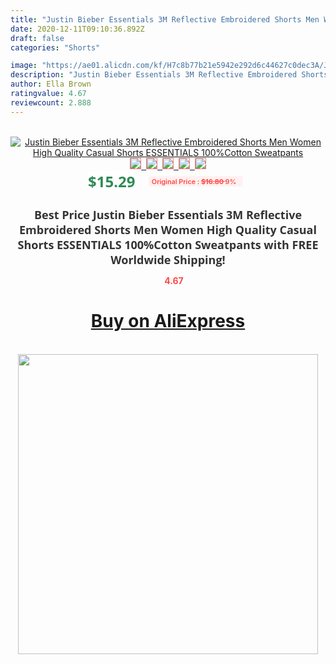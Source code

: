 ```yaml
---
title: "Justin Bieber Essentials 3M Reflective Embroidered Shorts Men Women High Quality Casual Shorts ESSENTIALS 100%Cotton Sweatpants"
date: 2020-12-11T09:10:36.892Z
draft: false
categories: "Shorts"

image: "https://ae01.alicdn.com/kf/H7c8b77b21e5942e292d6c44627c0dec3A/Justin-Bieber-Essentials-3M-Reflective-Embroidered-Shorts-Men-Women-High-Quality-Casual-Shorts-ESSENTIALS-100-Cotton.jpg"
description: "Justin Bieber Essentials 3M Reflective Embroidered Shorts Men Women High Quality Casual Shorts ESSENTIALS 100%Cotton Sweatpants"
author: Ella Brown
ratingvalue: 4.67
reviewcount: 2.888
---
```

<br>
<div style="text-align: center;">
<a href="https://s.click.aliexpress.com/e/_9y2FZx" target="_blank" rel="nofollow noopener noreferrer"><img alt="Justin Bieber Essentials 3M Reflective Embroidered Shorts Men Women High Quality Casual Shorts ESSENTIALS 100%Cotton Sweatpants" class="magnifier-image" src="https://ae01.alicdn.com/kf/H7c8b77b21e5942e292d6c44627c0dec3A/Justin-Bieber-Essentials-3M-Reflective-Embroidered-Shorts-Men-Women-High-Quality-Casual-Shorts-ESSENTIALS-100-Cotton.jpg_640x640.jpg">
<br>
<img style="border:1px solid salmon" src="https://ae01.alicdn.com/kf/H7c8b77b21e5942e292d6c44627c0dec3A/Justin-Bieber-Essentials-3M-Reflective-Embroidered-Shorts-Men-Women-High-Quality-Casual-Shorts-ESSENTIALS-100-Cotton.jpg_120x120.jpg">&nbsp;&nbsp;<img style="border:1px solid salmon" src="https://ae01.alicdn.com/kf/H6777a99d76a84f2680a66df73cebb0656/Justin-Bieber-Essentials-3M-Reflective-Embroidered-Shorts-Men-Women-High-Quality-Casual-Shorts-ESSENTIALS-100-Cotton.jpg_120x120.jpg">&nbsp;&nbsp;<img style="border:1px solid salmon" src="https://ae01.alicdn.com/kf/H8a6c08ab9df84b2aaeaab81bb7a32711R/Justin-Bieber-Essentials-3M-Reflective-Embroidered-Shorts-Men-Women-High-Quality-Casual-Shorts-ESSENTIALS-100-Cotton.jpg_120x120.jpg">&nbsp;&nbsp;<img style="border:1px solid salmon" src="https://ae01.alicdn.com/kf/Hfaa641f83367452d9de02095a1ced062b/Justin-Bieber-Essentials-3M-Reflective-Embroidered-Shorts-Men-Women-High-Quality-Casual-Shorts-ESSENTIALS-100-Cotton.jpg_120x120.jpg">&nbsp;&nbsp;<img style="border:1px solid salmon" src="https://ae01.alicdn.com/kf/H1e019e387d2046fc8a4bf611bf40f680d/Justin-Bieber-Essentials-3M-Reflective-Embroidered-Shorts-Men-Women-High-Quality-Casual-Shorts-ESSENTIALS-100-Cotton.jpg_120x120.jpg"></a></div><br0>
<div style="text-align: center;"><span style="background-color: white; border: 0px; box-sizing: border-box; color: seagreen; display: inline-block; font-family: &quot;open sans&quot; , &quot;arial&quot; , &quot;helvetica&quot; , sans-serif , &quot;heiti&quot;; font-size: 24px; font-stretch: inherit; font-weight: 700; line-height: inherit; margin: 0px 10px 0px 0px; padding: 0px; vertical-align: middle;">$15.29 </span>
<span style="background: rgb(255 , 241 , 241); border-radius: 3px; border: 0px; box-sizing: border-box; color: #ff4747; display: inline-block; font-family: inherit; font-size: 12px; font-stretch: inherit; font-style: inherit; font-variant: inherit; font-weight: 600; line-height: inherit; margin: 0px; padding: 2px 5px; transform: scale(0.9); vertical-align: middle;">Original Price : <b style="text-decoration: line-through;">$16.80 </b> 9%&nbsp;&nbsp;</span></div>
<h1 style="color: #333333; display: inline-block; font-family: &quot;open sans&quot; , &quot;arial&quot; , &quot;helvetica&quot; , sans-serif , &quot;heiti&quot;; font-size: 18px; font-stretch: inherit; font-weight: 700; text-align: center;">Best Price Justin Bieber Essentials 3M Reflective Embroidered Shorts Men Women High Quality Casual Shorts ESSENTIALS 100%Cotton Sweatpants with FREE Worldwide Shipping!</h1>
<div style="color: #ff4747; text-align: center;">
<img src="https://4.bp.blogspot.com/-M0ZcTcb-5uY/XleCXlxnR4I/AAAAAAAAAEc/OrjgMkXV1oMQFaCRZj5HQwOCBcu3w1FegCPcBGAYYCw/s1600/star.png" style="height: 15px;">&nbsp;<b>4.67</b></div>
<div class="button_cont" align="center"><a class="buynow_a" href="https://s.click.aliexpress.com/e/_9y2FZx" target="_blank" rel="nofollow noopener noreferrer"><H1>Buy on AliExpress</H1></a></div><br>
<div class="separator" style="clear: both; text-align: center;">
<img src="https://lh3.googleusercontent.com/-pTy5HemUv9M/XlePHvY0dAI/AAAAAAAAAE4/0nX5iRUoIWY8eMW9Dpxeirr157OZliDIgCLcBGAsYHQ/s1600/badge.gif" width="480">
</div>
